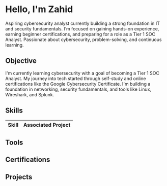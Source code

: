 # Hello, I'm Zahid
<a  /></a>

Aspiring cybersecurity analyst currently building a strong foundation in IT and security fundamentals. I’m focused on gaining hands-on experience, earning beginner certifications, and preparing for a role as a Tier 1 SOC Analyst. Passionate about cybersecurity, problem-solving, and continuous learning.


## Objective

I'm currently learning cybersecurity with a goal of becoming a Tier 1 SOC Analyst. My journey into tech started through self-study and online certifications like the Google Cybersecurity Certificate. I'm building a foundation in networking, security fundamentals, and tools like Linux, Wireshark, and Splunk.

## Skills


| Skill                                         | Associated Project         |
|-----------------------------------------------|----------------------------|


## Tools

</div>

## Certifications

</div>

## Projects
